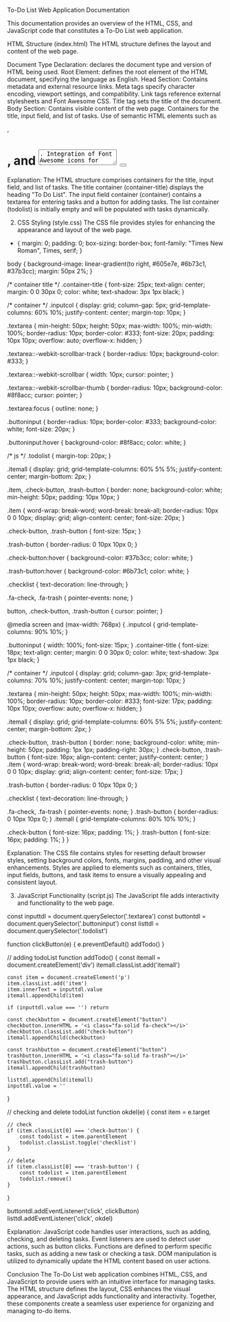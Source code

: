 To-Do List Web Application Documentation

This documentation provides an overview of the HTML, CSS, and JavaScript code that constitutes a To-Do List web application.

HTML Structure (index.html)
The HTML structure defines the layout and content of the web page.

Document Type Declaration: <!DOCTYPE html> declares the document type and version of HTML being used.
Root Element: <html lang="en"> defines the root element of the HTML document, specifying the language as English.
Head Section: Contains metadata and external resource links.
Meta tags specify character encoding, viewport settings, and compatibility.
Link tags reference external stylesheets and Font Awesome CSS.
Title tag sets the title of the document.
Body Section: Contains visible content of the web page.
Containers for the title, input field, and list of tasks.
Use of semantic HTML elements such as <div>, <h1>, and <textarea>.
Integration of Font Awesome icons for buttons.
CSS Styling (style.css)
The CSS file provides styles for enhancing the appearance and layout of the web page.

Universal Reset: Resets margins, paddings, and box-sizing for consistency.
Body Styling: Sets background gradient and margins for the body content.
Container Title: Styles the title of the To-Do List container.
Container: Styles the input field and button, including dimensions, borders, and hover effects.
To-Do List Items: Defines styles for task items, check button, and trash button, along with hover effects and checked item styling.
Media Queries: Adjusts styles for smaller screens to maintain responsiveness.
JavaScript Functionality (script.js)
The JavaScript file adds interactivity and functionality to the web page.

Variable Declarations: Selects HTML elements for input, button, and task list.
Event Listeners: Listens for click events on the add button and task list.
Function Declarations:
clickButton(e): Adds a new task when the add button is clicked.
addTodo(): Creates a new task item and appends it to the task list.
okdel(e): Handles checking and deletion of tasks.
DOM Manipulation: Dynamically creates and modifies HTML elements based on user interactions.
CSS Class Toggling: Toggles CSS classes for checked items.
Button Click Handling: Identifies clicked buttons and performs corresponding actions.
Conclusion
This To-Do List web application combines HTML, CSS, and JavaScript to create a user-friendly interface for managing tasks. The HTML structure defines the layout, CSS provides visual styling, and JavaScript adds functionality for adding, checking, and deleting tasks. Together, these components form a responsive and interactive application for organizing to-do items.

This documentation outlines the structure, styling, and functionality of a To-Do List web application. The application allows users to add, check, and delete tasks, providing an intuitive interface for task management.

1. HTML Structure (index.html)
The HTML file defines the layout and content structure of the web page.

<!DOCTYPE html>
<html lang="en">
  <head>
    <meta charset="UTF-8" />
    <meta http-equiv="X-UA-Compatible" content="IE=edge" />
    <meta name="viewport" content="width=device-width, initial-scale=1.0" />

    <script src="script.js" defer></script>
    <link rel="stylesheet" href="style.css" />

    <link
      rel="stylesheet"
      href="https://cdnjs.cloudflare.com/ajax/libs/font-awesome/6.0.0/css/all.min.css"
    />

    <title>ToDo Task By Krushna Kumavat</title>
  </head>

  <body>
    <div class="container-title">
      <h1>To Do List</h1>
    </div>
    <div class="container">
      <div class="inputcol">
        <textarea name="text" class="textarea"></textarea>
        <button type="button" class="buttoninput">
          <i class="fa-solid fa-check ms-2"></i>
        </button>
      </div>
    </div>
    <div class="todolist"></div>
  </body>
</html>


Explanation:
The HTML structure comprises containers for the title, input field, and list of tasks.
The title container (container-title) displays the heading "To Do List".
The input field container (container) contains a textarea for entering tasks and a button for adding tasks.
The list container (todolist) is initially empty and will be populated with tasks dynamically.


2. CSS Styling (style.css)
The CSS file provides styles for enhancing the appearance and layout of the web page.

* {
  margin: 0;
  padding: 0;
  box-sizing: border-box;
  font-family: "Times New Roman", Times, serif;
}

body {
  background-image: linear-gradient(to right, #605e7e, #6b73c1, #37b3cc);
  margin: 50px 2%;
}

/* container title */
.container-title {
  font-size: 25px;
  text-align: center;
  margin: 0 0 30px 0;
  color: white;
  text-shadow: 3px 1px black;
}

/* container */
.inputcol {
  display: grid;
  column-gap: 5px;
  grid-template-columns: 60% 10%;
  justify-content: center;
  margin-top: 10px;
}

.textarea {
  min-height: 50px;
  height: 50px;
  max-width: 100%;
  min-width: 100%;
  border-radius: 10px;
  border-color: #333;
  font-size: 20px;
  padding: 10px 10px;
  overflow: auto;
  overflow-x: hidden;
}

.textarea::-webkit-scrollbar-track {
  border-radius: 10px;
  background-color: #333;
}

.textarea::-webkit-scrollbar {
  width: 10px;
  cursor: pointer;
}

.textarea::-webkit-scrollbar-thumb {
  border-radius: 10px;
  background-color: #8f8acc;
  cursor: pointer;
}

.textarea:focus {
  outline: none;
}

.buttoninput {
  border-radius: 10px;
  border-color: #333;
  background-color: white;
  font-size: 20px;
}

.buttoninput:hover {
  background-color: #8f8acc;
  color: white;
}

/* js */
.todolist {
  margin-top: 20px;
}

.itemall {
  display: grid;
  grid-template-columns: 60% 5% 5%;
  justify-content: center;
  margin-bottom: 2px;
}

.item,
.check-button,
.trash-button {
  border: none;
  background-color: white;
  min-height: 50px;
  padding: 10px 10px;
}

.item {
  word-wrap: break-word;
  word-break: break-all;
  border-radius: 10px 0 0 10px;
  display: grid;
  align-content: center;
  font-size: 20px;
}

.check-button,
.trash-button {
  font-size: 15px;
}

.trash-button {
  border-radius: 0 10px 10px 0;
}

.check-button:hover {
  background-color: #37b3cc;
  color: white;
}

.trash-button:hover {
  background-color: #6b73c1;
  color: white;
}

.checklist {
  text-decoration: line-through;
}

.fa-check,
.fa-trash {
  pointer-events: none;
}

button,
.check-button,
.trash-button {
  cursor: pointer;
}

@media screen and (max-width: 768px) {
  .inputcol {
    grid-template-columns: 90% 10%;
  }

  .buttoninput {
    width: 100%;
    font-size: 15px;
  }
  .container-title {
    font-size: 18px;
    text-align: center;
    margin: 0 0 30px 0;
    color: white;
    text-shadow: 3px 1px black;
  }

  /* container */
  .inputcol {
    display: grid;
    column-gap: 3px;
    grid-template-columns: 70% 10%;
    justify-content: center;
    margin-top: 10px;
  }

  .textarea {
    min-height: 50px;
    height: 50px;
    max-width: 100%;
    min-width: 100%;
    border-radius: 10px;
    border-color: #333;
    font-size: 17px;
    padding: 10px 10px;
    overflow: auto;
    overflow-x: hidden;
  }

  .itemall {
    display: grid;
    grid-template-columns: 60% 5% 5%;
    justify-content: center;
    margin-bottom: 2px;
  }

  .check-button,
  .trash-button {
    border: none;
    background-color: white;
    min-height: 50px;
    padding: 1px 1px;
    padding-right: 30px;
  }
  .check-button,
  .trash-button {
    font-size: 16px;
    align-content: center;
    justify-content: center;
  }
  .item {
    word-wrap: break-word;
    word-break: break-all;
    border-radius: 10px 0 0 10px;
    display: grid;
    align-content: center;
    font-size: 17px;
  }

  .trash-button {
    border-radius: 0 10px 10px 0;
  }

  .checklist {
    text-decoration: line-through;
  }

  .fa-check,
  .fa-trash {
    pointer-events: none;
  }
  .trash-button {
    border-radius: 0 10px 10px 0;
  }
  .itemall {
    grid-template-columns: 80% 10% 10%;
  }

  .check-button {
    font-size: 16px;
    padding: 1%;
  }
  .trash-button {
    font-size: 16px;
    padding: 1%;
  }
}

Explanation:
The CSS file contains styles for resetting default browser styles, setting background colors, fonts, margins, padding, and other visual enhancements.
Styles are applied to elements such as containers, titles, input fields, buttons, and task items to ensure a visually appealing and consistent layout.

3. JavaScript Functionality (script.js)
The JavaScript file adds interactivity and functionality to the web page.

const inputtdl = document.querySelector('.textarea')
const buttontdl = document.querySelector('.buttoninput')
const listtdl = document.querySelector('.todolist')

function clickButton(e) {
    e.preventDefault()
    addTodo()
}

// adding todoList
function addTodo() {
    const itemall = document.createElement('div')
    itemall.classList.add('itemall')

    const item = document.createElement('p')
    item.classList.add('item')
    item.innerText = inputtdl.value
    itemall.appendChild(item)

    if (inputtdl.value === '') return

    const checkbutton = document.createElement("button")
    checkbutton.innerHTML = '<i class="fa-solid fa-check"></i>'
    checkbutton.classList.add("check-button")
    itemall.appendChild(checkbutton)

    const trashbutton = document.createElement("button")
    trashbutton.innerHTML = '<i class="fa-solid fa-trash"></i>'
    trashbutton.classList.add("trash-button")
    itemall.appendChild(trashbutton)

    listtdl.appendChild(itemall)
    inputtdl.value = ''
}

// checking and delete todoList 
function okdel(e) {
    const item = e.target

    // check
    if (item.classList[0] === 'check-button') {
        const todolist = item.parentElement
        todolist.classList.toggle('checklist')
    }

    // delete
    if (item.classList[0] === 'trash-button') {
        const todolist = item.parentElement
        todolist.remove()
    }
}

buttontdl.addEventListener('click', clickButton)
listtdl.addEventListener('click', okdel)


Explanation:
JavaScript code handles user interactions, such as adding, checking, and deleting tasks.
Event listeners are used to detect user actions, such as button clicks.
Functions are defined to perform specific tasks, such as adding a new task or checking a task.
DOM manipulation is utilized to dynamically update the HTML content based on user actions.


Conclusion
The To-Do List web application combines HTML, CSS, and JavaScript to provide users with an intuitive interface for managing tasks. The HTML structure defines the layout, CSS enhances the visual appearance, and JavaScript adds functionality and interactivity. Together, these components create a seamless user experience for organizing and managing to-do items.
